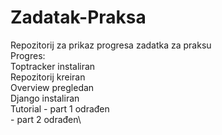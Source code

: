 # Zadatak-Praksa
Repozitorij za prikaz progresa zadatka za praksu\
Progres:\
  Toptracker instaliran\
  Repozitorij kreiran\
  Overview pregledan\
  Django instaliran\
  Tutorial - part 1 odrađen\
           - part 2 odrađen\

